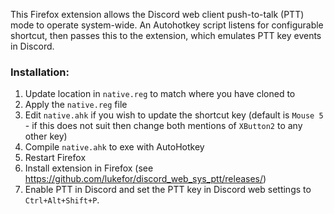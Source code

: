 This Firefox extension allows the Discord web client push-to-talk (PTT) mode to operate system-wide.
An Autohotkey script listens for configurable shortcut, then passes this to the extension, which emulates PTT key events in Discord.

### Installation:

1. Update location in `native.reg` to match where you have cloned to
1. Apply the `native.reg` file
1. Edit `native.ahk` if you wish to update the shortcut key (default is `Mouse 5` - if this does not suit then change both mentions of `XButton2` to any other key)
1. Compile `native.ahk` to exe with AutoHotkey
1. Restart Firefox
1. Install extension in Firefox (see https://github.com/lukefor/discord_web_sys_ptt/releases/)
1. Enable PTT in Discord and set the PTT key in Discord web settings to `Ctrl+Alt+Shift+P`.

